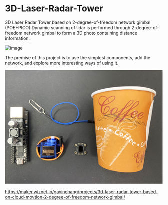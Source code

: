 # 3D-Laser-Radar-Tower

3D Laser Radar Tower based on 2-degree-of-freedom network gimbal (POE+PICO).Dynamic scanning of lidar is performed through 2-degree-of-freedom network gimbal  to form a 3D photo containing distance information.

![image](https://github.com/MakerGavin/3D-Laser-Radar-Tower/blob/9ddb3709bcf4a7609067df007572c2c8d5ed8181/3D%20laser%20radar%20Tower.jpg)

The premise of this project is to use the simplest components, add the network, and explore more interesting ways of using it. 

![image](https://github.com/MakerGavin/3D-Laser-Radar-Tower/blob/9ddb3709bcf4a7609067df007572c2c8d5ed8181/3D%20laser%20radar%20Tower2.jpg)

https://maker.wiznet.io/gavinchang/projects/3d-laser-radar-tower-based-on-cloud-movtion-2-degree-of-freedom-network-gimbal/

